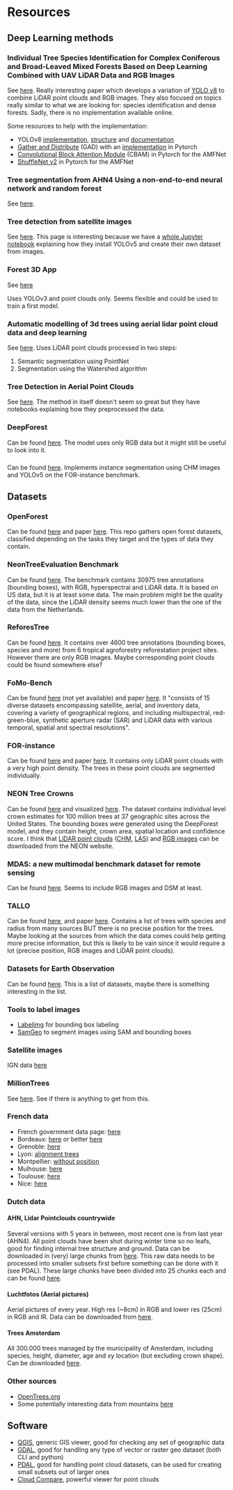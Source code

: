 # Resources

## Deep Learning methods

### Individual Tree Species Identification for Complex Coniferous and Broad-Leaved Mixed Forests Based on Deep Learning Combined with UAV LiDAR Data and RGB Images

See [here](https://www.mdpi.com/1999-4907/15/2/293). Really interesting paper which develops a variation of [YOLO v8](https://github.com/ultralytics/ultralytics) to combine LiDAR point clouds and RGB images. They also focused on topics really similar to what we are looking for: species identification and dense forests. Sadly, there is no implementation available online.

Some resources to help with the implementation:

- YOLOv8 [implementation](https://github.com/ultralytics/ultralytics), [structure](https://github.com/ultralytics/ultralytics/issues/189) and [documentation](https://docs.ultralytics.com/models/yolov8/)
- [Gather and Distribute](https://arxiv.org/pdf/2309.11331.pdf) (GAD) with an [implementation](https://github.com/huawei-noah/Efficient-Computing/tree/master/Detection/Gold-YOLO) in Pytorch
- [Convolutional Block Attention Module](https://github.com/Peachypie98/CBAM) (CBAM) in Pytorch for the AMFNet
- [ShuffleNet v2](https://github.com/pytorch/vision/blob/main/torchvision/models/shufflenetv2.py) in Pytorch for the AMFNet

### Tree segmentation from AHN4 Using a non-end-to-end neural network and random forest

See [here](https://repository.tudelft.nl/islandora/object/uuid%3A5d2ad31c-476e-4048-83f2-a5b4f92494d1).

### Tree detection from satellite images

See [here](https://github.com/talhayavcin/Tree-detection-from-satellite-images). This page is interesting because we have a [whole Jupyter notebook](https://github.com/talhayavcin/Tree-detection-from-satellite-images/blob/main/YOLOv5_Custom_Training.ipynb) explaining how they install YOLOv5 and create their own dataset from images.

### Forest 3D App

See [here](https://github.com/lloydwindrim/forest_3d_app)

Uses YOLOv3 and point clouds only. Seems flexible and could be used to train a first model.

### Automatic modelling of 3d trees using aerial lidar point cloud data and deep learning

See [here](https://ris.utwente.nl/ws/portalfiles/portal/276874011/Kippers2021automatic.pdf). Uses LiDAR point clouds processed in two steps:

1. Semantic segmentation using PointNet
2. Segmentation using the Watershed algorithm

### Tree Detection in Aerial Point Clouds

See [here](https://github.com/Amsterdam-AI-Team/Tree_Detection_in_Aerial_Point_Clouds). The method in itself doesn't seem so great but they have notebooks explaining how they preprocessed the data.

### DeepForest

Can be found [here](https://deepforest.readthedocs.io/en/latest/landing.html). The model uses only RGB data but it might still be useful to look into it.

###

Can be found [here](https://www.sciencedirect.com/science/article/pii/S2667393223000169). Implements instance segmentation using CHM images and YOLOv5 on the FOR-instance benchmark.

## Datasets

### OpenForest

Can be found [here](https://github.com/RolnickLab/OpenForest/tree/main) and paper [here](https://arxiv.org/abs/2311.00277). This repo gathers open forest datasets, classified depending on the tasks they target and the types of data they contain.

### NeonTreeEvaluation Benchmark

Can be found [here](https://github.com/weecology/NeonTreeEvaluation/). The benchmark contains 30975 tree annotations (bounding boxes), with RGB, hyperspectral and LiDAR data. It is based on US data, but it is at least some data. The main problem might be the quality of the data, since the LiDAR density seems much lower than the one of the data from the Netherlands.

### ReforesTree

Can be found [here](https://github.com/gyrrei/ReforesTree). It contains over 4600 tree annotations (bounding boxes, species and more) from 6 tropical agroforestry reforestation project sites. However there are only RGB images. Maybe corresponding point clouds could be found somewhere else?

### FoMo-Bench

Can be found [here](https://github.com/RolnickLab/FoMo-Bench) (not yet available) and paper [here](https://arxiv.org/pdf/2312.10114.pdf). It "consists of 15 diverse datasets encompassing satellite, aerial, and inventory data, covering a variety of geographical regions, and including multispectral, red-green-blue, synthetic aperture radar (SAR) and LiDAR data with various temporal, spatial and spectral resolutions".

### FOR-instance

Can be found [here](https://zenodo.org/records/8287792) and paper [here](https://arxiv.org/abs/2309.01279). It contains only LiDAR point clouds with a very high point density. The trees in these point clouds are segmented individually.

### NEON Tree Crowns

Can be found [here](https://zenodo.org/records/3765872) and visualized [here](https://visualize.idtrees.org/). The dataset contains individual level crown estimates for 100 million trees at 37 geographic sites across the United States. The bounding boxes were generated using the DeepForest model, and they contain height, crown area, spatial location and confidence score. I think that [LiDAR point clouds](https://data.neonscience.org/data-products/explore?search=lidar) ([CHM](https://data.neonscience.org/data-products/DP3.30015.001), [LAS](https://data.neonscience.org/data-products/DP1.30003.001)) and [RGB images](https://data.neonscience.org/data-products/DP3.30010.001) can be downloaded from the NEON website.

### MDAS: a new multimodal benchmark dataset for remote sensing

Can be found [here](https://essd.copernicus.org/articles/15/113/2023/essd-15-113-2023.html). Seems to include RGB images and DSM at least.

### TALLO

Can be found [here](https://github.com/selva-lab-repo/TALLO), and paper [here](https://onlinelibrary.wiley.com/doi/full/10.1111/gcb.16302). Contains a list of trees with species and radius from many sources BUT there is no precise position for the trees. Maybe looking at the sources from which the data comes could help getting more precise information, but this is likely to be vain since it would require a lot (precise position, RGB images and LiDAR point clouds).

### Datasets for Earth Observation

Can be found [here](https://earthnets.retool.com/embedded/public/676aa812-0dca-4e3b-a596-b043d852571d). This is a list of datasets, maybe there is something interesting in the list.

### Tools to label images

- [Labelimg](https://github.com/HumanSignal/labelImg) for bounding box labeling
- [SamGeo](https://samgeo.gishub.org/examples/box_prompts/) to segment images using SAM and bounding boxes

### Satellite images

IGN data [here](https://geoservices.ign.fr/bdortho)

### MillionTrees

See [here](https://milliontrees.idtrees.org/). See if there is anything to get from this.

### French data

- French government data page: [here](https://www.data.gouv.fr/fr/datasets/?page=2&q=arbre)
- Bordeaux: [here](http://www.opendata.bordeaux.fr/content/patrimoine-arbore) or better [here](https://opendata.bordeaux-metropole.fr/explore/dataset/ec_arbre_p/information/?disjunctive.insee)
- Grenoble: [here](https://data.metropolegrenoble.fr/visualisation/information/?id=arbres-grenoble)
- Lyon: [alignment trees](https://data.grandlyon.com/portail/fr/jeux-de-donnees/arbres-alignement-metropole-lyon/donnees)
- Montpellier: [without position](http://data.montpellier3m.fr/dataset/arbres-dalignement-de-montpellier)
- Mulhouse: [here](https://data.mulhouse-alsace.fr/explore/dataset/68224_arbres_alignement/information/)
- Toulouse: [here](https://data.toulouse-metropole.fr/explore/dataset/arbres-urbains/information/)
- Nice: [here](https://opendata.nicecotedazur.org/data/dataset/cartographie-des-arbres-communaux)

### Dutch data

#### AHN, Lidar Pointclouds countrywide

Several versions with 5 years in between, most recent one is from last year (AHN4).
All point clouds have been shot during winter time so no leafs, good for finding internal tree structure and ground.
Data can be downloaded in (very) large chunks from [here](https://ahn.arcgisonline.nl/ahnviewer/).
This raw data needs to be processed into smaller subsets first before something can be done with it (see PDAL).
These large chunks have been divided into 25 chunks each and can be found [here](https://geotiles.citg.tudelft.nl/).

#### Luchtfotos (Aerial pictures)

Aerial pictures of every year. High res (~8cm) in RGB and lower res (25cm) in RGB and IR.
Data can be downloaded from [here](https://www.beeldmateriaal.nl/data-room).

#### Trees Amsterdam

All 300.000 trees managed by the municipality of Amsterdam, including species, height, diameter, age and xy location (but excluding crown shape).
Can be downloaded [here](https://maps.amsterdam.nl/open_geodata/?k=505).

### Other sources

- [OpenTrees.org](https://opentrees.org/)
- Some potentially interesting data from mountains [here](https://esajournals.onlinelibrary.wiley.com/doi/10.1002/ecy.1759)

## Software

- [QGIS](https://qgis.org/en/site/), generic GIS viewer, good for checking any set of geographic data
- [GDAL](https://gdal.org/), good for handling any type of vector or raster geo dataset (both CLI and python)
- [PDAL](https://pdal.io/), good for handling point cloud datasets, can be used for creating small subsets out of larger ones
- [Cloud Compare](https://www.danielgm.net/cc/), powerful viewer for point clouds
